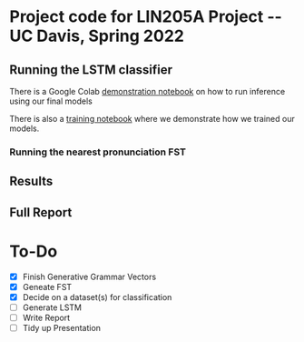 # Project code for LIN205A Project -- UC Davis, Spring 2022

## Running the LSTM classifier
There is a Google Colab [demonstration notebook](https://colab.research.google.com/drive/1RM6Y7uKIeVWdsWw0gJSILo-97LD-otgS?usp=sharing) on how to run inference using our final models

There is also a [training notebook](https://colab.research.google.com/drive/1QNJtLb5mmAX36C4MUMdfxM2krjMI1bc5?usp=sharing) where we demonstrate how we trained our models. 

### Running the nearest pronunciation FST

## Results

## Full Report

# To-Do
- [x] Finish Generative Grammar Vectors
- [x] Geneate FST
- [x] Decide on a dataset(s) for classification
- [ ] Generate LSTM
- [ ] Write Report
- [ ] Tidy up Presentation
